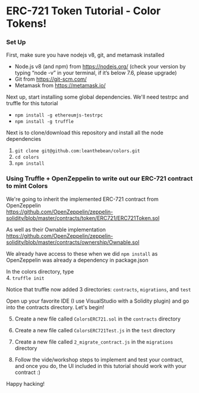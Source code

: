 # ERC-721 Token Tutorial - Color Tokens!

### Set Up 
First, make sure you have nodejs v8, git, and metamask installed    
- Node.js v8 (and npm) from https://nodejs.org/ (check your version by typing “node -v” in your terminal, if it’s below 7.6, please upgrade)
- Git from https://git-scm.com/ 
- Metamask from https://metamask.io/ 

Next up, start installing some global dependencies. We'll need testrpc and truffle for this tutorial   
- `npm install -g ethereumjs-testrpc`
- `npm install -g truffle`

Next is to clone/download this repository and install all the node dependencies
1. `git clone git@github.com:leanthebean/colors.git`
2. `cd colors`
3. `npm install`

### Using Truffle + OpenZeppelin to write out our ERC-721 contract to mint Colors 
We're going to inherit the implemented ERC-721 contract from OpenZeppelin      
https://github.com/OpenZeppelin/zeppelin-solidity/blob/master/contracts/token/ERC721/ERC721Token.sol

As well as their Ownable implementation    
https://github.com/OpenZeppelin/zeppelin-solidity/blob/master/contracts/ownership/Ownable.sol

We already have access to these when we did `npm install` as OpenZeppelin was already a dependency in package.json

In the colors directory, type  
4. `truffle init` 

Notice that truffle now added 3 directories: `contracts`, `migrations`, and `test`

Open up your favorite IDE (I use VisualStudio with a Solidity plugin) and go into the contracts directory. Let's begin! 

5. Create a new file called `ColorsERC721.sol` in the `contracts` directory    
6. Create a new file called `ColorsERC721Test.js` in the `test` directory 
7. Create a new file called `2_migrate_contract.js` in the `migrations` directory 

8. Follow the vide/workshop steps to implement and test your contract, and once you do, the UI included in this tutorial should work with your contract :) 

Happy hacking! 
